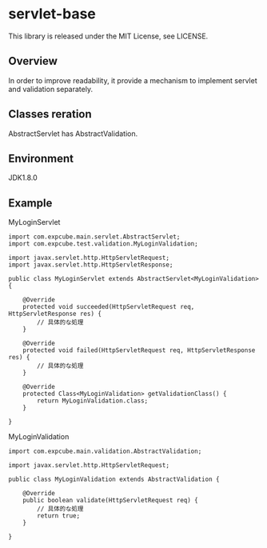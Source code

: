 # servlet-base
This library is released under the MIT License, see LICENSE.
## Overview
In order to improve readability, it provide a mechanism to implement servlet and validation separately.
## Classes reration
AbstractServlet has AbstractValidation.
## Environment
JDK1.8.0
## Example
MyLoginServlet
~~~
import com.expcube.main.servlet.AbstractServlet;
import com.expcube.test.validation.MyLoginValidation;

import javax.servlet.http.HttpServletRequest;
import javax.servlet.http.HttpServletResponse;

public class MyLoginServlet extends AbstractServlet<MyLoginValidation> {

    @Override
    protected void succeeded(HttpServletRequest req, HttpServletResponse res) {
        // 具体的な処理
    }

    @Override
    protected void failed(HttpServletRequest req, HttpServletResponse res) {
        // 具体的な処理
    }

    @Override
    protected Class<MyLoginValidation> getValidationClass() {
        return MyLoginValidation.class;
    }

}
~~~

MyLoginValidation
~~~
import com.expcube.main.validation.AbstractValidation;

import javax.servlet.http.HttpServletRequest;

public class MyLoginValidation extends AbstractValidation {

    @Override
    public boolean validate(HttpServletRequest req) {
        // 具体的な処理
        return true;
    }

}
~~~

